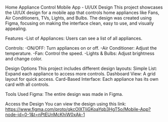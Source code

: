 Home Appliance Control Mobile App - UI/UX Design
This project showcases the UI/UX design for a mobile app that controls home appliances like Fans, Air Conditioners, TVs, Lights, and Bulbs. The design was created using Figma, focusing on making the interface clean, easy to use, and visually appealing.

Features
-List of Appliances: Users can see a list of all appliances.

Controls:
-ON/OFF: Turn appliances on or off.
-Air Conditioner: Adjust the temperature.
-Fan: Control the speed.
-Lights & Bulbs: Adjust brightness and change color.

Design Options
This project includes different design layouts:
Simple List: Expand each appliance to access more controls.
Dashboard View: A grid layout for quick access.
Card-Based Interface: Each appliance has its own card with all controls.

Tools Used
Figma: The entire design was made in Figma.

Access the Design
You can view the design using this link: https://www.figma.com/proto/qkcOlXTIjGKoaYqb3HgT5o/Mobile-App?node-id=0-1&t=nPtEUnMcKhiW0xAk-1
